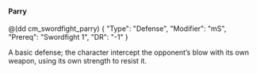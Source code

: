 #### Parry

@(dd cm_swordfight_parry)
{ "Type": "Defense",
	"Modifier": "mS",
	"Prereq": "Swordfight 1",
	"DR": "-1"
}

A basic defense; the character intercept the opponent’s blow with
its own weapon, using its own strength to resist it.
